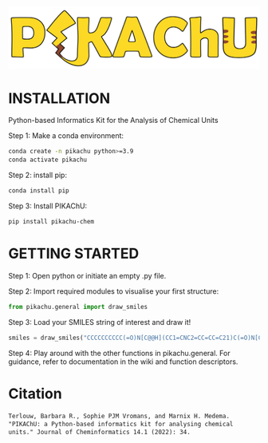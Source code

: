 <img src="logo.png" alt="thumbnail" width="600px" />

# INSTALLATION

Python-based Informatics Kit for the Analysis of Chemical Units

Step 1: Make a conda environment:

```bash
conda create -n pikachu python>=3.9
conda activate pikachu
```

Step 2: install pip:

```bash
conda install pip
```

Step 3: Install PIKAChU:

```bash
pip install pikachu-chem
```

# GETTING STARTED

Step 1: Open python or initiate an empty .py file.

Step 2: Import required modules to visualise your first structure:

```Python
from pikachu.general import draw_smiles
```

Step 3: Load your SMILES string of interest and draw it!

```Python
smiles = draw_smiles("CCCCCCCCCC(=O)N[C@@H](CC1=CNC2=CC=CC=C21)C(=O)N[C@@H](CC(=O)N)C(=O)N[C@@H](CC(=O)O)C(=O)N[C@H]3[C@H](OC(=O)[C@@H](NC(=O)[C@@H](NC(=O)[C@H](NC(=O)CNC(=O)[C@@H](NC(=O)[C@H](NC(=O)[C@@H](NC(=O)[C@@H](NC(=O)CNC3=O)CCCN)CC(=O)O)C)CC(=O)O)CO)[C@H](C)CC(=O)O)CC(=O)C4=CC=CC=C4N)C")
```

Step 4: Play around with the other functions in pikachu.general. For guidance, refer to documentation in the wiki and function descriptors.

# Citation
```
Terlouw, Barbara R., Sophie PJM Vromans, and Marnix H. Medema. "PIKAChU: a Python-based informatics kit for analysing chemical units." Journal of Cheminformatics 14.1 (2022): 34.
```
